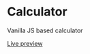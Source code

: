 # Calculator

Vanilla JS based calculator

[Live preview](https://drzewkokamil.github.io/Calculator/)
